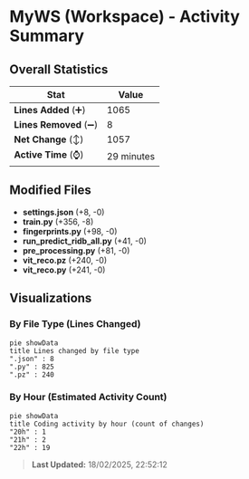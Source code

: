 # MyWS (Workspace) - Activity Summary 

## Overall Statistics

| Stat                   | Value                                                             |
| ---------------------- | ----------------------------------------------------------------- |
| **Lines Added** (➕)   | 1065                                          |
| **Lines Removed** (➖) | 8                                        |
| **Net Change** (↕)    | 1057                |
| **Active Time** (⌚)   | 29 minutes |


## Modified Files
- **settings.json** (+8, -0)
- **train.py** (+356, -8)
- **fingerprints.py** (+98, -0)
- **run_predict_ridb_all.py** (+41, -0)
- **pre_processing.py** (+81, -0)
- **vit_reco.pz** (+240, -0)
- **vit_reco.py** (+241, -0)

## Visualizations

### By File Type (Lines Changed)

```mermaid
pie showData
title Lines changed by file type
".json" : 8
".py" : 825
".pz" : 240
```

### By Hour (Estimated Activity Count)

```mermaid
pie showData
title Coding activity by hour (count of changes)
"20h" : 1
"21h" : 2
"22h" : 19
```


> **Last Updated:** 18/02/2025, 22:52:12